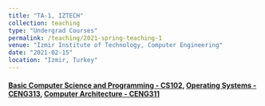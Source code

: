 ```yaml
---
title: "TA-1, IZTECH"
collection: teaching
type: "Undergrad Courses"
permalink: /teaching/2021-spring-teaching-1
venue: "Izmir Institute of Technology, Computer Engineering"
date: "2021-02-15"
location: "Izmir, Turkey"
---
```


#### [Basic Computer Science and Programming - CS102](https://chemistry.iyte.edu.tr/en/cs-102-2/), [Operating Systems - CENG313](https://ceng.iyte.edu.tr/courses/ceng-322/), [Computer Architecture - CENG311](https://ceng.iyte.edu.tr/courses/ceng-311/) 

